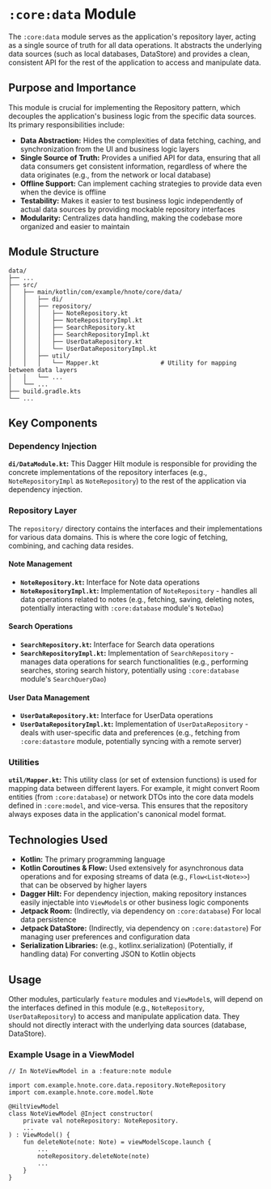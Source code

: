 # `:core:data` Module

The `:core:data` module serves as the application's repository layer, acting as a single source of
truth for all data operations. It abstracts the underlying data sources (such as local databases,
DataStore) and provides a clean, consistent API for the rest of the application to access and
manipulate data.

## Purpose and Importance

This module is crucial for implementing the Repository pattern, which decouples the application's
business logic from the specific data sources. Its primary responsibilities include:

- **Data Abstraction:** Hides the complexities of data fetching, caching, and synchronization from
  the UI and business logic layers
- **Single Source of Truth:** Provides a unified API for data, ensuring that all data consumers get
  consistent information, regardless of where the data originates (e.g., from the network or local
  database)
- **Offline Support:** Can implement caching strategies to provide data even when the device is
  offline
- **Testability:** Makes it easier to test business logic independently of actual data sources by
  providing mockable repository interfaces
- **Modularity:** Centralizes data handling, making the codebase more organized and easier to
  maintain

## Module Structure

```
data/
├── ...
├── src/
│   ├── main/kotlin/com/example/hnote/core/data/
│   │   ├── di/
│   │   ├── repository/
│   │   │   ├── NoteRepository.kt         
│   │   │   ├── NoteRepositoryImpl.kt    
│   │   │   ├── SearchRepository.kt       
│   │   │   ├── SearchRepositoryImpl.kt   
│   │   │   ├── UserDataRepository.kt    
│   │   │   └── UserDataRepositoryImpl.kt 
│   │   ├── util/
│   │   │   └── Mapper.kt                 # Utility for mapping between data layers
│   │   └── ...
│   └── ...
├── build.gradle.kts
└── ...
```

## Key Components

### Dependency Injection

**`di/DataModule.kt`:** This Dagger Hilt module is responsible for providing the concrete
implementations of the repository interfaces (e.g., `NoteRepositoryImpl` as `NoteRepository`) to the
rest of the application via dependency injection.

### Repository Layer

The `repository/` directory contains the interfaces and their implementations for various data
domains. This is where the core logic of fetching, combining, and caching data resides.

#### Note Management

- **`NoteRepository.kt`:** Interface for Note data operations
- **`NoteRepositoryImpl.kt`:** Implementation of `NoteRepository` - handles all data operations
  related to notes (e.g., fetching, saving, deleting notes, potentially interacting with
  `:core:database` module's `NoteDao`)

#### Search Operations

- **`SearchRepository.kt`:** Interface for Search data operations
- **`SearchRepositoryImpl.kt`:** Implementation of `SearchRepository` - manages data operations for
  search functionalities (e.g., performing searches, storing search history, potentially using
  `:core:database` module's `SearchQueryDao`)

#### User Data Management

- **`UserDataRepository.kt`:** Interface for UserData operations
- **`UserDataRepositoryImpl.kt`:** Implementation of `UserDataRepository` - deals with user-specific
  data and preferences (e.g., fetching from `:core:datastore` module, potentially syncing with a
  remote server)

### Utilities

**`util/Mapper.kt`:** This utility class (or set of extension functions) is used for mapping data
between different layers. For example, it might convert Room entities (from `:core:database`) or
network DTOs into the core data models defined in `:core:model`, and vice-versa. This ensures that
the repository always exposes data in the application's canonical model format.

## Technologies Used

- **Kotlin:** The primary programming language
- **Kotlin Coroutines & Flow:** Used extensively for asynchronous data operations and for exposing
  streams of data (e.g., `Flow<List<Note>>`) that can be observed by higher layers
- **Dagger Hilt:** For dependency injection, making repository instances easily injectable into
  `ViewModel`s or other business logic components
- **Jetpack Room:** (Indirectly, via dependency on `:core:database`) For local data persistence
- **Jetpack DataStore:** (Indirectly, via dependency on `:core:datastore`) For managing user
  preferences and configuration data
- **Serialization Libraries:** (e.g., kotlinx.serialization) (Potentially, if handling data) For
  converting JSON to Kotlin objects

## Usage

Other modules, particularly `feature` modules and `ViewModel`s, will depend on the interfaces
defined in this module (e.g., `NoteRepository`, `UserDataRepository`) to access and manipulate
application data.
They should not directly interact with the underlying data sources (database, DataStore).

### Example Usage in a ViewModel

```
// In NoteViewModel in a :feature:note module

import com.example.hnote.core.data.repository.NoteRepository
import com.example.hnote.core.model.Note

@HiltViewModel
class NoteViewModel @Inject constructor(
    private val noteRepository: NoteRepository.
    ...
) : ViewModel() {
    fun deleteNote(note: Note) = viewModelScope.launch {
        ...
        noteRepository.deleteNote(note)
        ...
    }
}
```
